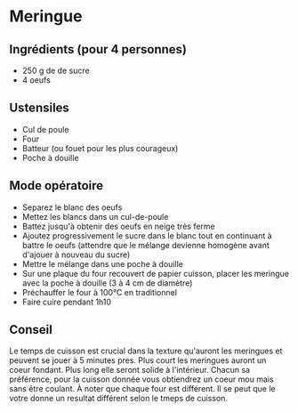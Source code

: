 # Meringue

## Ingrédients (pour 4 personnes)

- 250 g de de sucre
- 4 oeufs

## Ustensiles

- Cul de poule
- Four
- Batteur (ou fouet pour les plus courageux)
- Poche à douille


## Mode opératoire

- Separez le blanc des oeufs
- Mettez les blancs dans un cul-de-poule
- Battez jusqu'à obtenir des oeufs en neige très ferme
- Ajoutez progressivement le sucre dans le blanc tout en continuant à battre le oeufs (attendre que le mélange devienne homogène avant d'ajouer à nouveau du sucre)
- Mettre le mélange dans une poche à douille
- Sur une plaque du four recouvert de papier cuisson, placer les meringue avec la poche à douille (3 à 4 cm de diamètre)
- Préchauffer le four à 100°C en traditionnel 
- Faire cuire pendant 1h10

## Conseil
Le temps de cuisson est crucial dans la texture qu'auront les meringues et peuvent se jouer à 5 minutes pres. Plus court les meringues auront un coeur fondant. Plus long elle seront solide à l'intérieur. Chacun sa préférence, pour la cuisson donnée vous obtiendrez un coeur mou mais sans être coulant. 
À noter que chaque four est différent. Il se peut que le votre donne un resultat différent selon le tmeps de cuisson.
